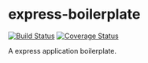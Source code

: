 # express-boilerplate
[![Build Status](https://travis-ci.org/isayme/express-boilerplate.svg?branch=master)](https://travis-ci.org/isayme/express-boilerplate)
[![Coverage Status](https://coveralls.io/repos/github/isayme/express-boilerplate/badge.svg?branch=master)](https://coveralls.io/github/isayme/express-boilerplate?branch=master)

A express application boilerplate.

